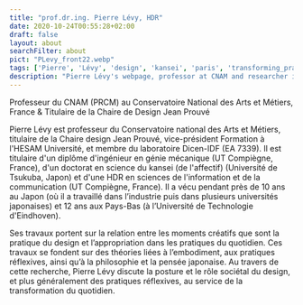 ```yaml
---
title: "prof.dr.ing. Pierre Lévy, HDR"
date: 2020-10-24T00:55:28+02:00
draft: false
layout: about
searchFilter: about
pict: "PLevy_front22.webp"
tags: ['Pierre', 'Lévy', 'design', 'kansei', 'paris', 'transforming_practices']
description: "Pierre Lévy's webpage, professor at CNAM and researcher in design through reflective practices."
---
```

Professeur du CNAM (PRCM) au Conservatoire National des Arts et Métiers, France & Titulaire de la Chaire de Design Jean Prouvé

Pierre Lévy est professeur du Conservatoire national des Arts et Métiers, titulaire de la Chaire design Jean Prouvé, vice-président Formation à l'HESAM Université, et membre du laboratoire Dicen-IDF (EA 7339). Il est titulaire d'un diplôme d'ingénieur en génie mécanique (UT Compiègne, France), d'un doctorat en science du kansei (de l'affectif) (Université de Tsukuba, Japon) et d'une HDR en sciences de l'information et de la communication (UT Compiègne, France). Il a vécu pendant près de 10 ans au Japon (où il a travaillé dans l’industrie puis dans plusieurs universités japonaises) et 12 ans aux Pays-Bas (à l’Université de Technologie d'Eindhoven).

Ses travaux portent sur la relation entre les moments créatifs que sont la pratique du design et l’appropriation dans les pratiques du quotidien. Ces travaux se fondent sur des théories liées à l’embodiment, aux pratiques réflexives, ainsi qu’à la philosophie et la pensée japonaise. Au travers de cette recherche, Pierre Lévy discute la posture et le rôle sociétal du design, et plus généralement des pratiques réflexives, au service de la transformation du quotidien.